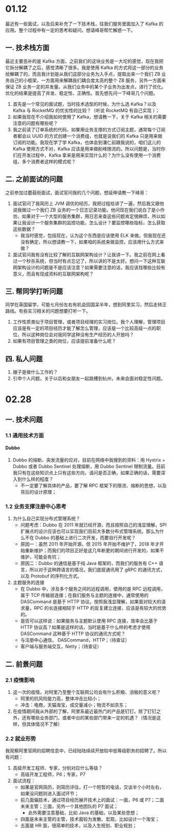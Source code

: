 # 01.12

最近有一些面试，以及后来补充了一下技术栈，往我们服务里面加入了 Kafka 的应用。整个过程中有一定的思考和疑问，想请峰哥帮忙解惑一下。

## 一. 技术栈方面

最近主要恶补的是 Kafka 方面，之前我们的这块业务是一大坨的感觉，现在我把它拆分解耦了之后，感觉清晰了很多。我是使用 Kafka 的方式将这一部分的业务给解耦了的，而且我计划是从我们这部分业务为入手点，提取出来一个我们 ZB 业务自己的小框架，一方面用来解耦我们耦合度太高的整个 ZB 服务，另外一方面来保证 ZB 业务一定的并发量。从我们业务中的某个子业务为出发点，进行了优化。优化的结果是提高了并发、稳定性、正确性。首先想先问一下峰哥几个问题。

1. 首先是一个常见的面试题，当时技术选型的时候，为什么选 Kafka？以及 Kafka 与 RocketMQ 的优劣性的比较？（听说 RocketMQ 有自己实现 ）；
2. 如果我现在不介绍我如何使用了 Kafka，想请教一下，关于 Kafka 相关的需要注意的问题有哪些呢？
3. 我之前读了订单系统的代码，如果用业务支撑的方式订阅主题，通常每个订阅者都会以 UUID 的方式创建一个消费组，也就是说我们的 Kafka 只是用来做订阅的功能。我现在学了学 Kafka，也体会到潘仁前跟我说的，咱们这儿的 Kafka 使用方式不对，Kafka 应该是用来做削峰限流的。所以问题是，当时你们在开发过程中，Kafka 拿来是用来实现什么的？为什么没有使用一个消费组，多个消费者这样的模式呢？

## 二. 之前面试的问题

之前参加过蘑菇街面试，面试官问我的几个问题，想延伸请教一下峰哥：

1. 面试官问了我简历上 JVM 调优的经历，我把过程给讲了一遍，然后我又跟他说我做过一个我们 ZB 业务的一个日志记录功能。他问现在我们说白了是小作坊，如果对于一个大型的服务集群，用日志来查这些问题肯定很麻烦，所以如果让我设计一个服务集群的监控功能，怎么设计？要监控哪些指标，怎么获取这些数据？
	- 我当时感觉，包括现在，认为这个东西是应该使用 ELK 来做。但我现在还没有确定，所以想请教一下，如果咱的系统来做监控，应该用什么方式来做？
2. 面试官问我有没有比较了解的互联网架构设计？让我讲一下。我之前在网上看过一个秒杀系统，但当时有点忘记了，所以讲的不是太好。想问一下这种互联网架构设计的问题是不是应该注意？如果需要注意的话，我应该找哪些比较有意义，而且有现成资料的互联网架构呢？

## 三. 帮同学打听问题

同学在英国留学，可能七月份左右有机会回国呆半年，想到阿里实习，然后走转正路线。有些实习相关的问题想要打听一下。

1. 工作性质类似于项目管理，或者项目经理的实习岗位。我个人理解，管理项目应该是有一定的项目经历才能了解怎么管理，应该是一个比较高级一点的职位，所以这种岗位会对我同学这种没有生产经历的人开放吗？
2. 如果有项目管理之类的岗位，应该提前准备什么呢？

## 四. 私人问题

1. 嫂子是做什么工作的？
2. 引申个人问题，关于以后和女朋友一起跳槽到杭州，未来会面对稳定性问题。

# 02.28

## 一. 技术问题

### 1.1 通用技术方面

#### Dubbo

1. Dubbo 的熔断、突发流量的应对，目前在网络中我搜到的资料：用 Hystrix + Dubbo 或者 Dubbo Sentinel 处理熔断，用 Dubbo Sentinel 限制流量。目前我只有在这些知识点上只有这些方向，请问是否正确，如果正确的话，需要深入到什么样的程度？
	- 不一定要了解具体的产品，要了解 RPC 框架下的限流、熔断的思想，以及背后的设计原理；

### 1.2 业务支撑注册中心思考

1. 为什么自己实现分布式管理系统？
	- 问题考虑：Dubbo 在 2011 年就已经开源，而且按照自己的浅显理解，SPI 扩展点的设计应该也可以实现我们目前大多数分布式管理系统。那么为什么不在 Dubbo 的基础上进行二次开发，而要自行开发呢？
	- 原因一：虽然 2011 年开始开源，但 2015 年开始不维护了，2018 年才开始重新维护；而我们的项目正好是这几年断更的期间进行开发的，如果不维护，可能会有坑；
	- 原因二：Dubbo 的通信是基于纯 Java 框架的，而我们的服务有 C++ 语言，所以对于这种跨语言的情况，我们底层通讯用了 gRPC 的通讯方式，以及 Protobuf 的序列化方式。
2. 主题服务的连接
	- 在 Dubbo 中，涉及多个服务之间的远程调用，使用的是 RPC 远程调用，属于 TCP 传输层连接；在我们服务与主题的连接中，通常使用的 DASCommand 是基于 HTTP 协议。按照我浅显理解，如果面对较大的请求量，RPC 的长连接相较于 HTTP 的反复建立连接，应该是有较大的优势的。
	- 是否可以这样说：如果服务与主题默认使用 RPC 连接，效率会比基于 HTTP 协议高？如果是这样的话，当时是基于什么样的考虑才使用 DASCommand 这种基于 HTTP 协议的通讯方式呢？
	- 与注册中心通信， DASCommand，HTTP；（待查证）
	- 客户端与服务端交互，Netty；（待查证）

## 二. 前景问题

### 2.1 疫情影响

1. 这一次的疫情，对阿里乃至整个互联网公司会有什么积极、消极的意义呢？
	- 阿里的抗风险能力高，整体冲击比较小；
	- 冲击：电商，天猫淘宝，成交量减小；物流不如京东；
2. 在疫情期间我从外部的了解，阿里系最近最热门的产品是钉钉。除了钉钉之外，还有哪些业务部门，或者中台的某些部门带来一定的机遇？（情况是这样，但具体情况不了解）

### 2.2 就业形势

我观察阿里官网的招聘信息中，已经陆陆续续开放较中低等级职务的招聘了。所以有问题：

1. 高级开发工程师、专家，分别对应什么等级？
	- 高级开发工程师，P6；专家，P7
2. 面试流程：
	- 如果是官网简历，则简历评估，打一个短暂的电话，交谈半个小时左右，如果没问题则进入面试环节；
	- 前几面偏技术，通过项目经历展开技术上的面试：一面，P6 或 P7；二面未来主管；三面，另外一个其他团队的 P7 面试；
		- 此外需要注意基础，比如 Java 的基础，以及某些思想；
	- 四面是未来主管的主管，技术面较为发散、宏观，比如设计一个淘宝；
	- 五面是 HR 面，很简单的技术，以及人生规划、职业规划；